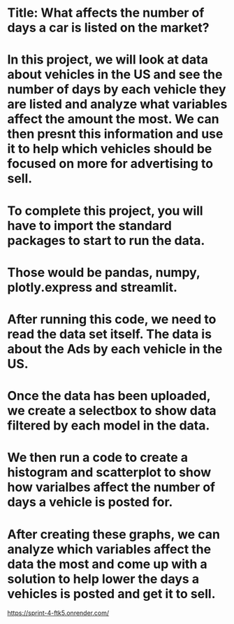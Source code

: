 # Title: What affects the number of days a car is listed on the market?
# In this project, we will look at data about vehicles in the US and see the number of days by each vehicle they are listed and analyze what variables affect the amount the most. We can then presnt this information and use it to help which vehicles should be focused on more for advertising to sell.

# To complete this project, you will have to import the standard packages to start to run the data. 
# Those would be pandas, numpy, plotly.express and streamlit. 
# After running this code, we need to read the data set itself. The data is about the Ads by each vehicle in the US. 
# Once the data has been uploaded, we create a selectbox to show data filtered by each model in the data.
# We then run a code to create a histogram and scatterplot to show how varialbes affect the number of days a vehicle is posted for.
# After creating these graphs, we can analyze which variables affect the data the most and come up with a solution to help lower the days a vehicles is posted and get it to sell.



https://sprint-4-ftk5.onrender.com/

